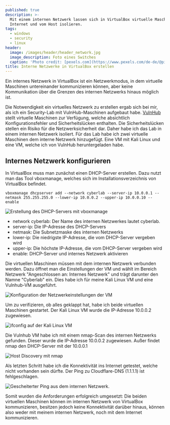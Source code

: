```yaml
---
published: true
description: >-
  Mit einem internen Netzwerk lassen sich in VirtualBox virtuelle Maschinen vom
  Internet und vom Host isolieren.
tags:
  - windows
  - security
  - linux
header:
  image: /images/header/header_network.jpg
  image_description: Foto eines Switches
  caption: 'Photo credit: [pexels.com](https://www.pexels.com/de-de/@pixabay/)'
title: Interne Netzwerke in VirtualBox erstellen
---
```

Ein internes Netzwerk in VirtualBox ist ein Netzwerkmodus, in dem virtuelle Maschinen untereinander kommunizieren können, aber keine Kommunikation über die Grenzen des internen Netzwerks hinaus möglich ist.

Die Notwendigkeit ein virtuelles Netzwerk zu erstellen ergab sich bei mir, als ich ein Security-Lab mit VulnHub-Maschinen aufgebaut habe. [VulnHub](https://www.vulnhub.com/) stellt virtuelle Maschinen zur Verfügung, welche absichtlich Konfigurationsfehler und Sicherheitslücken enthalten. Die Sicherheitslücken stellen ein Risiko für die Netzwerksicherheit dar. Daher habe ich das Lab in einem internen Netzwerk isoliert. Für das Lab habe ich zwei virtuelle Maschinen dem interne Netzwerk hinzugefügt. Eine VM mit Kali Linux und eine VM, welche ich von VulnHub heruntergeladen habe.

## Internes Netzwerk konfigurieren

In VirtualBox muss man zunächst einen DHCP-Server erstellen. Dazu nutzt man das Tool vboxmanage, welches sich im Installationsverzeichnis von VirtualBox befindet.

```
vboxmanage dhcpserver add --network cyberlab --server-ip 10.0.0.1 --netmask 255.255.255.0 --lower-ip 10.0.0.2 --upper-ip 10.0.0.10 --enable
```

![Erstellung des DHCP-Servers mit vboxmanage]({{site.baseurl}}/images/vboxmanage.png)

* network cyberlab: Der Name des internen Netzwerkes lautet cyberlab.
* server-ip: Die IP-Adresse des DHCP-Servers
* netmask: Die Subnetzmaske des internen Netzwerks
* lower-ip: Die niedrigste IP-Adresse, die vom DHCP-Server vergeben wird
* upper-ip: Die höchste IP-Adresse, die vom DHCP-Server vergeben wird
* enable: DHCP-Server und internes Netzwerk aktivieren

Die virtuellen Maschinen müssen mit dem internen Netzwerk verbunden werden. Dazu öffnet man die Einstellungen der VM und wählt im Bereich Netzwerk "Angeschlossen an: Internes Netzwerk" und trägt darunter den Namne "Cyberlab" ein. Dies habe ich für meine Kali Linux VM und eine Vulnhub-VM ausgeführt.

![Konfiguration der Netzwerkeinstellungen der VM]({{site.baseurl}}/images/virtualbox_netzwerk.png)


Um zu verifizieren, ob alles geklappt hat, habe ich beide virtuellen Maschinen gestartet. Der Kali Linux VM wurde die IP-Adresse 10.0.0.2 zugewiesen.

![ifconfig auf der Kali Linux VM]({{site.baseurl}}/images/ifconfig.png)


Die Vulnhub VM habe ich mit einem nmap-Scan des internen Netzwerks gefunden. Dieser wurde die IP-Adresse 10.0.0.2 zugewiesen. Außer findet nmap den DHCP-Server mit der 10.0.0.1

![Host Discovery mit nmap]({{site.baseurl}}/images/nmap_vbox.png)


Als letzten Schritt habe ich die Konnektivität ins Internet getestet, welche nicht vorhanden sein dürfte. Der Ping zu Cloudflare-DNS (1.1.1.1) ist fehlgeschlagen. 

![Gescheiterter Ping aus dem internen Netzwerk.]({{site.baseurl}}/images/ping_vbox.png)


Somit wurden die Anforderungen erfolgreich umgesetzt: Die beiden virtuellen Maschinen können im internen Netzwerk von VirtualBox kommunizieren, besitzen jedoch keine Konnektivität darüber hinaus, können also weder mit meinem internen Netzwerk, noch mit dem Internet kommunizieren.
